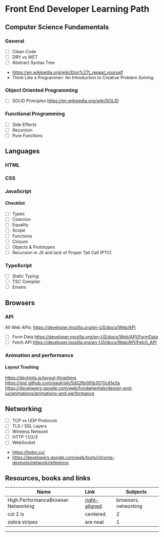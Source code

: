 # Front End Developer Learning Path

## Computer Science Fundamentals

### General

- [ ] Clean Code
- [ ] DRY vs WET
- [ ] Abstract Syntax Tree

* https://en.wikipedia.org/wiki/Don%27t_repeat_yourself
* Think Like a Programmer: An Introduction to Creative Problem Solving

### Object Oriented Programming

- [ ] SOLID Principles https://en.wikipedia.org/wiki/SOLID

### Functional Programming

- [ ] Side Effects
- [ ] Recursion
- [ ] Pure Functions

## Languages

### HTML

### CSS

### JavaScript

#### Checklist

- [ ] Types
- [ ] Coercion
- [ ] Equality
- [ ] Scope
- [ ] Functions
- [ ] Closure
- [ ] Objects & Prototypes
- [ ] Recursion in JS and lack of Proper Tail Call (PTC)

### TypeScript

- [ ] Static Typing
- [ ] TSC Compiler
- [ ] Enums

## Browsers

### API

All Web APIs: https://developer.mozilla.org/en-US/docs/Web/API

- [ ] Form Data https://developer.mozilla.org/en-US/docs/Web/API/FormData
- [ ] Fetch API https://developer.mozilla.org/en-US/docs/Web/API/Fetch_API

### Animation and performance

#### Layout Trashing

https://devhints.io/layout-thrashing
https://gist.github.com/paulirish/5d52fb081b3570c81e3a
https://developers.google.com/web/fundamentals/design-and-ux/animations/animations-and-performance

## Networking

- [ ] TCP vs UDP Protocols
- [ ] TLS / SSL Layers
- [ ] Wireless Network
- [ ] HTTP 1.1/2/3
- [ ] WebSocket

* https://hpbn.co/
* https://developers.google.com/web/tools/chrome-devtools/network/reference

## Resources, books and links

| Name                               | Link                              | Subjects             |
| ---------------------------------- | :-------------------------------- | -------------------- |
| High PerformanceBrowser Networking | [right-aligned](https://hpbn.co/) | browsers, networking |
| col 2 is                           | centered                          | 2                    |
| zebra stripes                      | are neat                          | 1                    |

---
